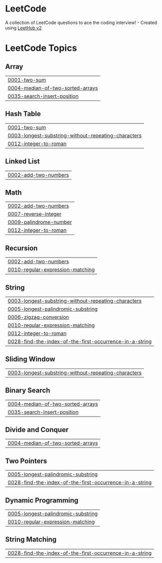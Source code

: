 # LeetCode
A collection of LeetCode questions to ace the coding interview! - Created using [LeetHub v2](https://github.com/arunbhardwaj/LeetHub-2.0)

<!---LeetCode Topics Start-->
# LeetCode Topics
## Array
|  |
| ------- |
| [0001-two-sum](https://github.com/Shlok-Dwivedi/LeetCode/tree/master/0001-two-sum) |
| [0004-median-of-two-sorted-arrays](https://github.com/Shlok-Dwivedi/LeetCode/tree/master/0004-median-of-two-sorted-arrays) |
| [0035-search-insert-position](https://github.com/Shlok-Dwivedi/LeetCode/tree/master/0035-search-insert-position) |
## Hash Table
|  |
| ------- |
| [0001-two-sum](https://github.com/Shlok-Dwivedi/LeetCode/tree/master/0001-two-sum) |
| [0003-longest-substring-without-repeating-characters](https://github.com/Shlok-Dwivedi/LeetCode/tree/master/0003-longest-substring-without-repeating-characters) |
| [0012-integer-to-roman](https://github.com/Shlok-Dwivedi/LeetCode/tree/master/0012-integer-to-roman) |
## Linked List
|  |
| ------- |
| [0002-add-two-numbers](https://github.com/Shlok-Dwivedi/LeetCode/tree/master/0002-add-two-numbers) |
## Math
|  |
| ------- |
| [0002-add-two-numbers](https://github.com/Shlok-Dwivedi/LeetCode/tree/master/0002-add-two-numbers) |
| [0007-reverse-integer](https://github.com/Shlok-Dwivedi/LeetCode/tree/master/0007-reverse-integer) |
| [0009-palindrome-number](https://github.com/Shlok-Dwivedi/LeetCode/tree/master/0009-palindrome-number) |
| [0012-integer-to-roman](https://github.com/Shlok-Dwivedi/LeetCode/tree/master/0012-integer-to-roman) |
## Recursion
|  |
| ------- |
| [0002-add-two-numbers](https://github.com/Shlok-Dwivedi/LeetCode/tree/master/0002-add-two-numbers) |
| [0010-regular-expression-matching](https://github.com/Shlok-Dwivedi/LeetCode/tree/master/0010-regular-expression-matching) |
## String
|  |
| ------- |
| [0003-longest-substring-without-repeating-characters](https://github.com/Shlok-Dwivedi/LeetCode/tree/master/0003-longest-substring-without-repeating-characters) |
| [0005-longest-palindromic-substring](https://github.com/Shlok-Dwivedi/LeetCode/tree/master/0005-longest-palindromic-substring) |
| [0006-zigzag-conversion](https://github.com/Shlok-Dwivedi/LeetCode/tree/master/0006-zigzag-conversion) |
| [0010-regular-expression-matching](https://github.com/Shlok-Dwivedi/LeetCode/tree/master/0010-regular-expression-matching) |
| [0012-integer-to-roman](https://github.com/Shlok-Dwivedi/LeetCode/tree/master/0012-integer-to-roman) |
| [0028-find-the-index-of-the-first-occurrence-in-a-string](https://github.com/Shlok-Dwivedi/LeetCode/tree/master/0028-find-the-index-of-the-first-occurrence-in-a-string) |
## Sliding Window
|  |
| ------- |
| [0003-longest-substring-without-repeating-characters](https://github.com/Shlok-Dwivedi/LeetCode/tree/master/0003-longest-substring-without-repeating-characters) |
## Binary Search
|  |
| ------- |
| [0004-median-of-two-sorted-arrays](https://github.com/Shlok-Dwivedi/LeetCode/tree/master/0004-median-of-two-sorted-arrays) |
| [0035-search-insert-position](https://github.com/Shlok-Dwivedi/LeetCode/tree/master/0035-search-insert-position) |
## Divide and Conquer
|  |
| ------- |
| [0004-median-of-two-sorted-arrays](https://github.com/Shlok-Dwivedi/LeetCode/tree/master/0004-median-of-two-sorted-arrays) |
## Two Pointers
|  |
| ------- |
| [0005-longest-palindromic-substring](https://github.com/Shlok-Dwivedi/LeetCode/tree/master/0005-longest-palindromic-substring) |
| [0028-find-the-index-of-the-first-occurrence-in-a-string](https://github.com/Shlok-Dwivedi/LeetCode/tree/master/0028-find-the-index-of-the-first-occurrence-in-a-string) |
## Dynamic Programming
|  |
| ------- |
| [0005-longest-palindromic-substring](https://github.com/Shlok-Dwivedi/LeetCode/tree/master/0005-longest-palindromic-substring) |
| [0010-regular-expression-matching](https://github.com/Shlok-Dwivedi/LeetCode/tree/master/0010-regular-expression-matching) |
## String Matching
|  |
| ------- |
| [0028-find-the-index-of-the-first-occurrence-in-a-string](https://github.com/Shlok-Dwivedi/LeetCode/tree/master/0028-find-the-index-of-the-first-occurrence-in-a-string) |
<!---LeetCode Topics End-->